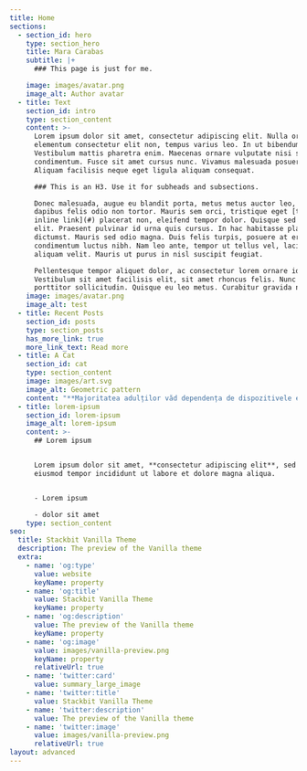```yaml
---
title: Home
sections:
  - section_id: hero
    type: section_hero
    title: Mara Carabas
    subtitle: |+
      ### This page is just for me.

    image: images/avatar.png
    image_alt: Author avatar
  - title: Text
    section_id: intro
    type: section_content
    content: >-
      Lorem ipsum dolor sit amet, consectetur adipiscing elit. Nulla orci diam,
      elementum consectetur elit non, tempus varius leo. In ut bibendum mauris.
      Vestibulum mattis pharetra enim. Maecenas ornare vulputate nisi sed
      condimentum. Fusce sit amet cursus nunc. Vivamus malesuada posuere mollis.
      Aliquam facilisis neque eget ligula aliquam consequat.

      ### This is an H3. Use it for subheads and subsections.

      Donec malesuada, augue eu blandit porta, metus metus auctor leo, non
      dapibus felis odio non tortor. Mauris sem orci, tristique eget [this is an
      inline link](#) placerat non, eleifend tempor dolor. Quisque sed nisl
      elit. Praesent pulvinar id urna quis cursus. In hac habitasse platea
      dictumst. Mauris sed odio magna. Duis felis turpis, posuere at erat nec,
      condimentum luctus nibh. Nam leo ante, tempor ut tellus vel, lacinia
      aliquam velit. Mauris ut purus in nisl suscipit feugiat.

      Pellentesque tempor aliquet dolor, ac consectetur lorem ornare id.
      Vestibulum sit amet facilisis elit, sit amet rhoncus felis. Nunc rhoncus
      porttitor sollicitudin. Quisque eu leo metus. Curabitur gravida nibh eu
    image: images/avatar.png
    image_alt: test
  - title: Recent Posts
    section_id: posts
    type: section_posts
    has_more_link: true
    more_link_text: Read more
  - title: A Cat
    section_id: cat
    type: section_content
    image: images/art.svg
    image_alt: Geometric pattern
    content: "**Majoritatea adulților văd dependența de dispozitivele electronice și de rețelele de socializare a adolescenților ca o trăsătură caracteristică a generației, însă mulți dintre ei nu văd mai departe de atât. Tinerii din ziua de azi au crescut cu o tehnologie avansată, într-o lume cu o dezvoltare foarte rapidă, iar aceasta îi face foarte diferiți față de cei de dinaintea lor, având o gândire mai deschisă.**\n\nDatorită nenumăratelor surse de informare pe care le-au avut la dispoziție încă din copilărie, le-au fost deschise orizonturile și au viziuni diferite și mai moderne față de părinții lor în legătură cu politica, identitatea, mediul etc. Ei au acum posibilitatea de a-și forma o părere proprie despre viață sau ceea ce este în jurul lor, văzând totul cu alți ochi.\n\nAstfel, tinerii au început să facă schimbări în ultimii ani, promovându-se prin intermediul rețelelor de socializare, unde ideile se răspândesc într-un timp scurt, devenind virale. Ei au fost din ce în ce mai vocali, dar și mai coordonați pe tema încălzirii globale, răspândind informații - cum ar fi articole legate de dezastre naturale, reciclare și modalități prin care putem ajuta mediul înconjurător - prietenilor, cunoscuților, chiar și publicului larg pe internet pentru a atrage atenția cât mai multor oameni și, în sfârșit, a-i îndemna să susțină cauza. Impactul acestora asupra mediei i-a făcut pe mulți alți tineri să facă parte din mișcare, astfel încât anul trecut, pe 15 martie, 1,5 milioane de adolescenți și tineri au ieșit în stradă în 123 de țări în cadrul protestului pentru mediu ce a fost denumit pe rețelele sociale #FridaysForFuture, fiind unul dintre multele proteste pentru mediu care se organizau frecvent pe străzile orașelor din toată lumea. Totodată, alte modalități prin care s-au realizat schimbări au fost petițiile și donațiile: în 2019, peste 5 milioane de oameni au semnat petiția „Stop the burning of the Amazon rainforest”, prin care doreau să atragă atenția autorităților în legătură cu evenimentele dezastruoase din Pădurea Amazonului (multe proteste propriu-zise au avut loc în aceeași perioadă); pe data de 27 octombrie 2019 a fost atins succesul, petiția ajungând la Ministerul Mediului din Brazilia. De asemenea, tinerii au fost foarte vocali în privința mișcării „Black Lives Matter” care a devenit cea mai mare din istoria Statelor Unite. Hashtag-ul „BLM” a fost răspândit la o scară uriașă pe internet, fiind cel mai discutat subiect săptămâni la rând pe aplicații precum Twitter, Instagram sau TikTok, frecventate în mare parte de tineri. Ei sunt cei care au împrăștiat informații și au atras din ce în ce mai multe persoane din jurul lumii și de toate vârstele. Această cauză și-a atins din punctul meu de vedere scopul, deoarece foarte multă informație legată de combaterea rasismului a ajuns la urechile a milioane de oameni, dintre care 20 de milioane ce au semnat petiția „Justice for George Floyd”. Petiția, precum și mișcarea în sine i-au adus dreptate lui George Floyd și au ajutat în educarea noastră asupra unuia dintre cele mai importante subiecte, reprezentând doar o mică parte din ceea ce poate realiza tineretul în viitor.\n\nNoi suntem viitorul și, încet-încet, ieșim din propriile carapace dând dovadă de curaj și oferim speranță pentru o lume mai bună, pentru că schimbarea depinde de fiecare om în parte, iar tinerii încep să înțeleagă acest lucru.\n\n<https://www.crisana.ro/stiri/educa-ie-6/rubrica-micului-jurnalist-cum-schimba-tinerii-lumea-176214.html>\n\n\_\n"
  - title: lorem-ipsum
    section_id: lorem-ipsum
    image_alt: lorem-ipsum
    content: >-
      ## Lorem ipsum


      Lorem ipsum dolor sit amet, **consectetur adipiscing elit**, sed do
      eiusmod tempor incididunt ut labore et dolore magna aliqua.


      - Lorem ipsum

      - dolor sit amet
    type: section_content
seo:
  title: Stackbit Vanilla Theme
  description: The preview of the Vanilla theme
  extra:
    - name: 'og:type'
      value: website
      keyName: property
    - name: 'og:title'
      value: Stackbit Vanilla Theme
      keyName: property
    - name: 'og:description'
      value: The preview of the Vanilla theme
      keyName: property
    - name: 'og:image'
      value: images/vanilla-preview.png
      keyName: property
      relativeUrl: true
    - name: 'twitter:card'
      value: summary_large_image
    - name: 'twitter:title'
      value: Stackbit Vanilla Theme
    - name: 'twitter:description'
      value: The preview of the Vanilla theme
    - name: 'twitter:image'
      value: images/vanilla-preview.png
      relativeUrl: true
layout: advanced
---
```

